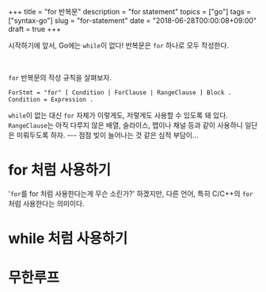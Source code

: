 +++
title = "for 반복문"
description = "for statement"
topics = ["go"]
tags = ["syntax-go"]
slug = "for-statement"
date = "2018-06-28T00:00:08+09:00"
draft = true
+++

시작하기에 앞서, Go에는 `while`이 없다! 반복문은 `for` 하나로 모두 작성한다.

<br>

`for` 반복문의 작성 규칙을 살펴보자.

```
ForStmt = "for" [ Condition | ForClause | RangeClause ] Block .
Condition = Expression .
```

`while`이 없는 대신 `for` 자체가 이렇게도, 저렇게도 사용할 수 있도록 돼 있다. `RangeClause`는 아직 다루지 않은 배열, 슬라이스, 맵이나 채널 등과 같이 사용하니 일단은 미뤄두도록 하자. --- 점점 빚이 늘어나는 것 같은 심적 부담이...

# for 처럼 사용하기

'`for`를 for 처럼 사용한다는게 무슨 소린가?' 하겠지만, 다른 언어, 특히 C/C++의 `for`처럼 사용한다는 의미이다. 

# while 처럼 사용하기



# 무한루프

